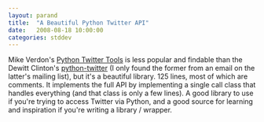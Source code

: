 ```yaml
---
layout: parand
title:  "A Beautiful Python Twitter API"
date:   2008-08-18 10:00:00
categories: stddev
---
```

Mike Verdon's [Python Twitter Tools](/web/20101222052219/http://mike.verdone.ca/twitter/) is less popular and findable than the Dewitt Clinton's [python-twitter](/web/20101222052219/http://code.google.com/p/python-twitter/) \(I only found the former from an email on the latter's mailing list\), but it's a beautiful library. 125 lines, most of which are comments. It implements the full API by implementing a single call class that handles everything \(and that class is only a few lines\). A good library to use if you're trying to access Twitter via Python, and a good source for learning and inspiration if you're writing a library / wrapper.
